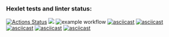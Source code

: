 ### Hexlet tests and linter status:
[![Actions Status](https://github.com/koliagas/java-project-lvl1/workflows/hexlet-check/badge.svg)](https://github.com/koliagas/java-project-lvl1/actions)
<a href="https://codeclimate.com/github/codeclimate/codeclimate/maintainability"><img src="https://api.codeclimate.com/v1/badges/a99a88d28ad37a79dbf6/maintainability" /></a>
![example workflow](https://github.com/koliagas/java-project-lvl1/actions/workflows/makefile.yml/badge.svg)
[![asciicast](https://asciinema.org/a/rGfojbS6ed3A9qBeRFCQcrqhC.svg)](https://asciinema.org/a/rGfojbS6ed3A9qBeRFCQcrqhC)
[![asciicast](https://asciinema.org/a/sPzJuL82CcQ7L1MTMoc8TTRuK.svg)](https://asciinema.org/a/sPzJuL82CcQ7L1MTMoc8TTRuK)
[![asciicast](https://asciinema.org/a/Jn5t4F3g1Y2YbXDOPRZguYSfW.svg)](https://asciinema.org/a/Jn5t4F3g1Y2YbXDOPRZguYSfW)
[![asciicast](https://asciinema.org/a/yjOXaslgqVEbyaRYLWWUMvq4E.svg)](https://asciinema.org/a/yjOXaslgqVEbyaRYLWWUMvq4E)
[![asciicast](https://asciinema.org/a/kaUnl9xg8nhkqKbLjSCT91sqs.svg)](https://asciinema.org/a/kaUnl9xg8nhkqKbLjSCT91sqs)